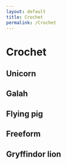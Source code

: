 ```yaml
---
layout: default
title: Crochet
permalink: /Crochet
---
```


# Crochet

## Unicorn

## Galah

## Flying pig

## Freeform

## Gryffindor lion